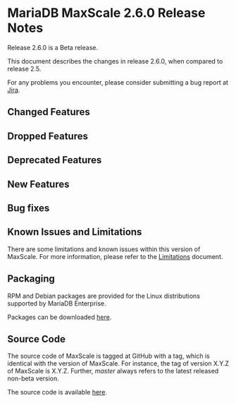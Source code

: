 # MariaDB MaxScale 2.6.0 Release Notes

Release 2.6.0 is a Beta release.

This document describes the changes in release 2.6.0, when compared to
release 2.5.

For any problems you encounter, please consider submitting a bug
report at [Jira](https://jira.mariadb.org).

## Changed Features

## Dropped Features

## Deprecated Features

## New Features

## Bug fixes

## Known Issues and Limitations

There are some limitations and known issues within this version of MaxScale.
For more information, please refer to the [Limitations](../About/Limitations.md) document.

## Packaging

RPM and Debian packages are provided for the Linux distributions supported
by MariaDB Enterprise.

Packages can be downloaded [here](https://mariadb.com/resources/downloads).

## Source Code

The source code of MaxScale is tagged at GitHub with a tag, which is identical
with the version of MaxScale. For instance, the tag of version X.Y.Z of MaxScale
is X.Y.Z. Further, *master* always refers to the latest released non-beta version.

The source code is available [here](https://github.com/mariadb-corporation/MaxScale).
